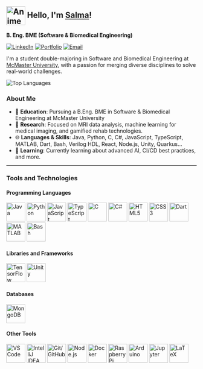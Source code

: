 ## <img src="https://media0.giphy.com/media/v1.Y2lkPTc5MGI3NjExaDI0MW5zcXhvYTl4Zms0cWY1eGN6azhtZWRkbnphNWF3YnVzOW1obyZlcD12MV9pbnRlcm5hbF9naWZfYnlfaWQmY3Q9cw/CFnZZOC74b3AQtrjHd/giphy.gif" alt="Anime Waving" width="50" style="vertical-align: middle;" />  Hello, I'm [Salma](https://github.com/hydrowoxy)! 

**B. Eng. BME (Software & Biomedical Engineering)**  

[![LinkedIn](https://img.shields.io/badge/LinkedIn-0077B5?style=for-the-badge&logo=linkedin&logoColor=white)](https://linkedin.com/in/salma-baig)
[![Portfolio](https://img.shields.io/badge/Portfolio-000000?style=for-the-badge&logo=About.me&logoColor=white)](https://salmabaig.com)
[![Email](https://img.shields.io/badge/Email-D14836?style=for-the-badge&logo=gmail&logoColor=white)](mailto:baigs19@mcmaster.ca)

I'm a student double-majoring in Software and Biomedical Engineering at [McMaster University](https://www.eng.mcmaster.ca/ibiomed/), with a passion for merging diverse disciplines to solve real-world challenges. 

![Top Languages](https://github-readme-stats.vercel.app/api/top-langs/?username=hydrowoxy&layout=compact&theme=radical)

### About Me
- 🏫 **Education**: Pursuing a B.Eng. BME in Software & Biomedical Engineering at McMaster University  
- 🔬 **Research**: Focused on MRI data analysis, machine learning for medical imaging, and gamified rehab technologies.  
- 🌐 **Languages & Skills**: Java, Python, C, C#, JavaScript, TypeScript, MATLAB, Dart, Bash, Verilog HDL, React, Node.js, Unity, Quarkus...  
- 🌱 **Learning**: Currently learning about advanced AI, CI/CD best practices, and more.

---

### Tools and Technologies

#### Programming Languages
<p style="text-align: left;">
  <img src="https://cdn.jsdelivr.net/gh/devicons/devicon/icons/java/java-original.svg" alt="Java" width="50" height="50" title="Java" />
  <img src="https://cdn.jsdelivr.net/gh/devicons/devicon/icons/python/python-original.svg" alt="Python" width="50" height="50" title="Python" />
  <img src="https://cdn.jsdelivr.net/gh/devicons/devicon/icons/javascript/javascript-original.svg" alt="JavaScript" width="50" height="50" title="JavaScript" />
  <img src="https://cdn.jsdelivr.net/gh/devicons/devicon/icons/typescript/typescript-original.svg" alt="TypeScript" width="50" height="50" title="TypeScript" />
  <img src="https://cdn.jsdelivr.net/gh/devicons/devicon/icons/c/c-original.svg" alt="C" width="50" height="50" title="C" />
  <img src="https://cdn.jsdelivr.net/gh/devicons/devicon/icons/csharp/csharp-original.svg" alt="C#" width="50" height="50" title="C#" />
  <img src="https://cdn.jsdelivr.net/gh/devicons/devicon/icons/html5/html5-original.svg" alt="HTML5" width="50" height="50" title="HTML5" />
  <img src="https://cdn.jsdelivr.net/gh/devicons/devicon/icons/css3/css3-original.svg" alt="CSS3" width="50" height="50" title="CSS3" />
  <img src="https://cdn.jsdelivr.net/gh/devicons/devicon/icons/dart/dart-original.svg" alt="Dart" width="50" height="50" title="Dart" />
  <img src="https://cdn.jsdelivr.net/gh/devicons/devicon/icons/matlab/matlab-original.svg" alt="MATLAB" width="50" height="50" title="MATLAB" />
  <img src="https://cdn.jsdelivr.net/gh/devicons/devicon/icons/bash/bash-original.svg" alt="Bash" width="50" height="50" title="Bash" />
</p>

#### Libraries and Frameworks
<p style="text-align: left;">
  <img src="https://cdn.jsdelivr.net/gh/devicons/devicon/icons/tensorflow/tensorflow-original.svg" alt="TensorFlow" width="50" height="50" title="TensorFlow" />
  <img src="https://cdn.jsdelivr.net/gh/devicons/devicon/icons/unity/unity-original.svg" alt="Unity" width="50" height="50" title="Unity" />
</p>

#### Databases
<p style="text-align: left;">
  <img src="https://cdn.jsdelivr.net/gh/devicons/devicon/icons/mongodb/mongodb-original.svg" alt="MongoDB" width="50" height="50" title="MongoDB" />
</p>

#### Other Tools
<p style="text-align: left;">
  <img src="https://cdn.jsdelivr.net/gh/devicons/devicon/icons/vscode/vscode-original.svg" alt="VS Code" width="50" height="50" title="VS Code" />
  <img src="https://cdn.jsdelivr.net/gh/devicons/devicon/icons/intellij/intellij-original.svg" alt="IntelliJ IDEA" width="50" height="50" title="IntelliJ IDEA" />
  <img src="https://cdn.jsdelivr.net/gh/devicons/devicon/icons/git/git-original.svg" alt="Git/GitHub" width="50" height="50" title="Git/GitHub" />
  <img src="https://cdn.jsdelivr.net/gh/devicons/devicon/icons/nodejs/nodejs-original.svg" alt="Node.js" width="50" height="50" title="Node.js" />
  <img src="https://cdn.jsdelivr.net/gh/devicons/devicon/icons/docker/docker-original.svg" alt="Docker" width="50" height="50" title="Docker" />
  <img src="https://cdn.jsdelivr.net/gh/devicons/devicon/icons/raspberrypi/raspberrypi-original.svg" alt="Raspberry Pi" width="50" height="50" title="Raspberry Pi" />
  <img src="https://cdn.jsdelivr.net/gh/devicons/devicon/icons/arduino/arduino-original.svg" alt="Arduino" width="50" height="50" title="Arduino" />
  <img src="https://cdn.jsdelivr.net/gh/devicons/devicon/icons/jupyter/jupyter-original.svg" alt="Jupyter" width="50" height="50" title="Jupyter" />
  <img src="https://cdn.jsdelivr.net/gh/devicons/devicon/icons/latex/latex-original.svg" alt="LaTeX" width="50" height="50" title="LaTeX" />
</p>

